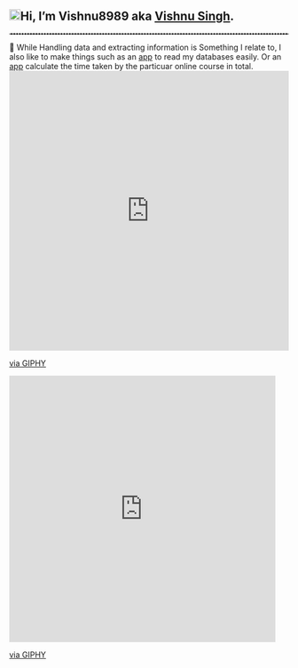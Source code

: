 <h2><img src="https://emojis.slackmojis.com/emojis/images/1588177020/8809/wave_hello.gif?1588177020" width="20" height = "20">Hi, I’m Vishnu8989 aka <a href="https://www.linkedin.com/in/vishnu-singh-5b6859196/">Vishnu Singh</a>.</h2>
<hr style="border-top: 1px dashed white;border-bottom: 1px dashed white;">
👀 While Handling data and extracting information is Something I relate to, I also like to make things such as an <a href="https://github.com/Vishnu8989/MYSQL-Database-Viewer">app</a> to read my databases easily. Or an <a href="https://github.com/Vishnu8989/Python-Mini-Projects/tree/master/Time%20Adder">app</a> calculate the time taken by the particuar online course in total.
<div style="width:100%;height:0;padding-bottom:100%;position:relative;"><iframe src="https://giphy.com/embed/TncmRRvEGVoVcHgaAb" width="100%" height="100%" style="position:absolute" frameBorder="0" class="giphy-embed" allowFullScreen></iframe></div><p><a href="https://giphy.com/gifs/Giflytics-doubt-spreadsheets-when-in-spreadsheet-it-out-TncmRRvEGVoVcHgaAb">via GIPHY</a></p>
<iframe src="https://giphy.com/embed/TncmRRvEGVoVcHgaAb" width="480" height="480" frameBorder="0" class="giphy-embed" allowFullScreen></iframe><p><a href="https://giphy.com/gifs/Giflytics-doubt-spreadsheets-when-in-spreadsheet-it-out-TncmRRvEGVoVcHgaAb">via GIPHY</a></p>
